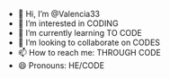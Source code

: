 - 👋 Hi, I’m @Valencia33
- 👀 I’m interested in CODING
- 🌱 I’m currently learning TO CODE
- 💞️ I’m looking to collaborate on CODES
- 📫 How to reach me: THROUGH CODE
- 😄 Pronouns: HE/CODE


